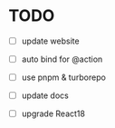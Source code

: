 # TODO
- [ ] update website
- [ ] auto bind for @action
- [ ] use pnpm & turborepo
- [ ] update docs
- [ ] upgrade React18

